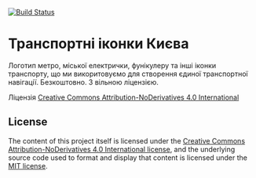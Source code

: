 [![Build
Status](https://travis-ci.org/agentyzmin/kyiv-transport-icons.svg?branch=master)](https://travis-ci.org/agentyzmin/kyiv-transport-icons)

# Транспортні іконки Києва

Логотип метро, міської електрички, фунікулеру та інші іконки транспорту, що ми викоритовуємо для створення єдиної транспортної навігації. Безкоштовно. З вільною ліцензією.

Ліцензія [Creative Commons Attribution-NoDerivatives 4.0
International](http://creativecommons.org/licenses/by-nd/4.0/)

## License

The content of this project itself is licensed under the [Creative Commons
Attribution-NoDerivatives 4.0 International
license](http://creativecommons.org/licenses/by-nd/4.0/), and the
underlying source code used to format and display that content is licensed
under the [MIT license](http://opensource.org/licenses/mit-license.php).
